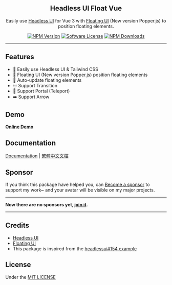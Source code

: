<h2 align="center">Headless UI Float Vue</h2>

<p align="center">
  Easily use <a href="https://headlessui.dev/">Headless UI</a> for Vue 3 with <a href="https://floating-ui.com/">Floating UI</a> (New version Popper.js) to position floating elements.
</p>

<p align="center">
  <a href="https://www.npmjs.com/package/@headlessui-float/vue"><img src="https://img.shields.io/npm/v/@headlessui-float/vue?style=flat-square" alt="NPM Version"></a>
  <a href="https://github.com/ycs77/headlessui-float/blob/main/packages/@headlessui-float-vue/LICENSE.md"><img src="https://img.shields.io/badge/license-MIT-brightgreen?style=flat-square" alt="Software License"></a>
  <a href="https://www.npmjs.com/package/@headlessui-float/vue"><img src="https://img.shields.io/npm/dt/@headlessui-float/vue?style=flat-square" alt="NPM Downloads"></a>
</p>

<hr>

## Features

* 💙 Easily use Headless UI & Tailwind CSS
* 💬 Floating UI (New version Popper.js) position floating elements
* 🔔 Auto-update floating elements
* ♾️ Support Transition
* 🚪 Support Portal (Teleport)
* ➡️ Support Arrow

## Demo

[**Online Demo**](https://stackblitz.com/github/ycs77/headlessui-float/tree/main/examples/example-vue?file=src%2FApp.vue)

## Documentation

[Documentation](https://headlessui-float.vercel.app/) | [繁體中文文檔](https://headlessui-float.vercel.app/zh-tw/)

## Sponsor

If you think this package have helped you, can [Become a sponsor](https://www.patreon.com/ycs77) to support my work~ and your avatar will be visible on my major projects.

---

**Now there are no sponsors yet, [join it](https://www.patreon.com/ycs77).**

---

## Credits

* [Headless UI](https://headlessui.dev/)
* [Floating UI](https://floating-ui.com/)
* This package is inspired from the [headlessui#154 example](https://github.com/tailwindlabs/headlessui/issues/154)

## License
Under the [MIT LICENSE](LICENSE.md)
